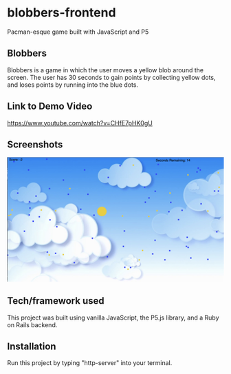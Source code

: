 # blobbers-frontend
Pacman-esque game built with JavaScript and P5

## Blobbers
Blobbers is a game in which the user moves a yellow blob around the screen. The user has 30 seconds to gain points by collecting yellow dots, and loses points by running into the blue dots.

## Link to Demo Video
https://www.youtube.com/watch?v=CHfE7pHK0gU

## Screenshots
![blobbers screenshot](https://github.com/jralorro93/blobbers-frontend/blob/master/assets/BlobbersScreenshot.png "Blobbers Screenshot")

## Tech/framework used
This project was built using vanilla JavaScript, the P5.js library, and a Ruby on Rails backend.

## Installation
Run this project by typing "http-server" into your terminal.
